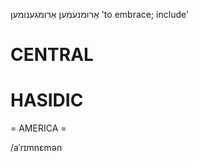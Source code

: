 אַרומנעמען
אַרומגענומען
'to embrace; include'

CENTRAL
========

HASIDIC
=======
= AMERICA = 

/aˈrɪmnɛmən